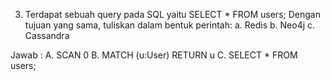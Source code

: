 3. Terdapat sebuah query pada SQL yaitu SELECT * FROM users; Dengan tujuan yang sama, tuliskan dalam bentuk perintah:
    a. Redis
    b. Neo4j
    c. Cassandra

Jawab :
    A. SCAN 0
    B. MATCH (u:User) RETURN u
    C. SELECT * FROM users;
